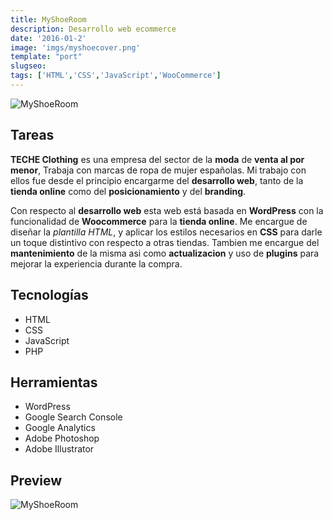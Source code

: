 ```yaml
---
title: MyShoeRoom
description: Desarrollo web ecommerce
date: '2016-01-2'
image: 'imgs/myshoecover.png'
template: "port"
slugseo:
tags: ['HTML','CSS','JavaScript','WooCommerce']
---
```


![MyShoeRoom](/imgs/myshoecover.png#postimage)

## Tareas

**TECHE Clothing** es una empresa del sector de la **moda** de **venta al por menor**, Trabaja con marcas de ropa de mujer españolas. Mi trabajo con ellos fue desde el principio encargarme del **desarrollo web**, tanto de la **tienda online** como del **posicionamiento** y del **branding**.

Con respecto al **desarrollo web** esta web está basada en **WordPress** con la funcionalidad de **Woocommerce** para la **tienda online**. Me encargue de diseñar la *plantilla HTML*, y aplicar los estilos necesarios en **CSS** para darle un toque distintivo con respecto a otras tiendas. Tambien me encargue del **mantenimiento** de la misma asi como **actualizacion** y uso de **plugins** para mejorar la experiencia durante la compra.



## Tecnologías
- HTML
- CSS
- JavaScript
- PHP

## Herramientas
- WordPress
- Google Search Console
- Google Analytics
- Adobe Photoshop
- Adobe Illustrator

## Preview

![MyShoeRoom](/imgs/myshoeroom.png)

